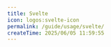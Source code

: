 ```yaml
---
title: Svelte
icon: logos:svelte-icon
permalink: /guide/usage/svelte/
createTime: 2025/06/05 11:59:55
---
```

